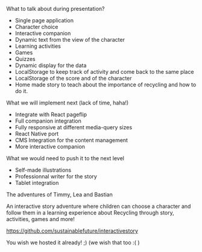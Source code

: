What to talk about during presentation?

- Single page application
- Character choice
- Interactive companion
- Dynamic text from the view of the character
- Learning activities
- Games
- Quizzes
- Dynamic display for the data
- LocalStorage to keep track of activity and come back to the same place
- LocalStorage of the score and of the character
- Home made story to teach about the importance of recycling and how to do it.


What we will implement next (lack of time, haha!)

- Integrate with React pageflip
- Full companion integration
- Fully responsive at different media-query sizes
- React Native port
- CMS Integration for the content management
- More interactive companion


What we would need to push it to the next level

- Self-made illustrations
- Professionnal writer for the story
- Tablet integration






The adventures of Timmy, Lea and Bastian

An interactive story adventure where children can choose a character and follow them in a learning experience about Recycling through story, activities, games and more!

https://github.com/sustainablefuture/interactivestory

You wish we hosted it already! ;) (we wish that too :( )